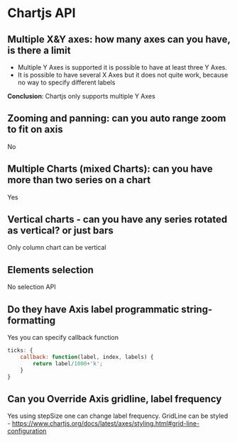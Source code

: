 # Chartjs API

## Multiple X&Y axes: how many axes can you have, is there a limit

* Multiple Y Axes is supported it is possible to have at least three Y Axes.
* It is possible to have several X Axes but it does not quite work, because no way to specify different labels

**Conclusion**: Chartjs only supports multiple Y Axes

## Zooming and panning: can you auto range zoom to fit on axis

No

## Multiple Charts (mixed Charts): can you have more than two series on a chart

Yes

## Vertical charts - can you have any series rotated as vertical? or just bars

Only column chart can be vertical

## Elements selection

No selection API

## Do they have Axis label programmatic string-formatting

Yes you can specify callback function

```js
ticks: {
    callback: function(label, index, labels) {
        return label/1000+'k';
    }
}
```

## Can you Override Axis gridline, label frequency

Yes using stepSize one can change label frequency.
GridLine can be styled - https://www.chartjs.org/docs/latest/axes/styling.html#grid-line-configuration
